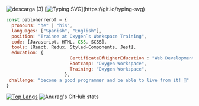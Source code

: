 
![descarga (3)](https://github.com/pabloherrerof/pabloherrerof/assets/120820455/3039e9a6-b0e5-4d92-80be-fc823b3304ac)
[![Typing SVG](https://readme-typing-svg.demolab.com?font=Fira+Code&weight=400&size=20&duration=3000&pause=100&color=F7F7F7&background=9E75F900&vCenter=true&multiline=true&repeat=false&width=846&height=100&lines=Welcome+to+my+profile!;Here+you+would+find+some+of+the+projects+I've+been+working+on+this+past+months.)](https://git.io/typing-svg)

```javascript
const pabloherrerof = {
  pronouns: "he" | "his",
  languages: ["Spanish", "English"],
  position: "Trainee at Oxygen`s Workspace Training",
  code: [Javascript, HTML, CSS, SCSS],
  tools: [React, Redux, Styled-Components, Jest],
  education: {
                        CertificateOfHigherEducation : "Web Development at UOC University",
                        Bootcamp: "Oxygen Workspace",
                        Training: "Oxygen Workspace",
                      },
 challenge: "become a good programmer and be able to live from it! 🌱"
}
```

[![Top Langs](https://github-readme-stats.vercel.app/api/top-langs/?username=pabloherrerof&theme=aura&layout=donut&text_color=F7F7F7FF)](https://github.com/anuraghazra/github-readme-stats)
![Anurag's GitHub stats](https://github-readme-stats.vercel.app/api?username=pabloherrerof&theme=aura&show_icons=true&text_color=F7F7F7FF)

<!--
**pabloherrerof/pabloherrerof** is a ✨ _special_ ✨ repository because its `README.md` (this file) appears on your GitHub profile.




```
Here are some ideas to get you started:

- 🔭 I’m currently working on ...
- 🌱 I’m currently learning ...
- 👯 I’m looking to collaborate on ...
- 🤔 I’m looking for help with ...
- 💬 Ask me about ...
- 📫 How to reach me: ...
- 😄 Pronouns: ...
- ⚡ Fun fact: ...
-->
